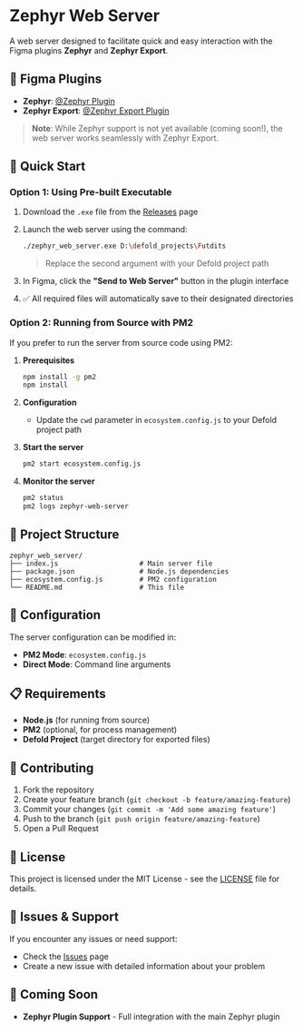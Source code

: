 # Zephyr Web Server

A web server designed to facilitate quick and easy interaction with the Figma plugins **Zephyr** and **Zephyr Export**.

## 🔗 Figma Plugins

- **Zephyr**: [@Zephyr Plugin](https://www.figma.com/community/plugin/1232708359967478769)
- **Zephyr Export**: [@Zephyr Export Plugin](https://www.figma.com/community/plugin/1510209259209361431)

> **Note**: While Zephyr support is not yet available (coming soon!), the web server works seamlessly with Zephyr Export.

## 🚀 Quick Start

### Option 1: Using Pre-built Executable

1. Download the `.exe` file from the [Releases](../../releases) page
2. Launch the web server using the command:

   ```bash
   ./zephyr_web_server.exe D:\defold_projects\Futdits
   ```

   > Replace the second argument with your Defold project path

3. In Figma, click the **"Send to Web Server"** button in the plugin interface
4. ✅ All required files will automatically save to their designated directories

### Option 2: Running from Source with PM2

If you prefer to run the server from source code using PM2:

1. **Prerequisites**

   ```bash
   npm install -g pm2
   npm install
   ```

2. **Configuration**

   - Update the `cwd` parameter in `ecosystem.config.js` to your Defold project path

3. **Start the server**

   ```bash
   pm2 start ecosystem.config.js
   ```

4. **Monitor the server**
   ```bash
   pm2 status
   pm2 logs zephyr-web-server
   ```

## 📁 Project Structure

```
zephyr_web_server/
├── index.js                    # Main server file
├── package.json                # Node.js dependencies
├── ecosystem.config.js         # PM2 configuration
└── README.md                   # This file
```

## 🔧 Configuration

The server configuration can be modified in:

- **PM2 Mode**: `ecosystem.config.js`
- **Direct Mode**: Command line arguments

## 📋 Requirements

- **Node.js** (for running from source)
- **PM2** (optional, for process management)
- **Defold Project** (target directory for exported files)

## 🤝 Contributing

1. Fork the repository
2. Create your feature branch (`git checkout -b feature/amazing-feature`)
3. Commit your changes (`git commit -m 'Add some amazing feature'`)
4. Push to the branch (`git push origin feature/amazing-feature`)
5. Open a Pull Request

## 📝 License

This project is licensed under the MIT License - see the [LICENSE](LICENSE) file for details.

## 🐛 Issues & Support

If you encounter any issues or need support:

- Check the [Issues](../../issues) page
- Create a new issue with detailed information about your problem

## 🔮 Coming Soon

- **Zephyr Plugin Support** - Full integration with the main Zephyr plugin
